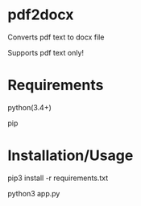 # pdf2docx
Converts pdf text to docx file

Supports pdf text only!

# Requirements
python(3.4+)

pip


# Installation/Usage

pip3 install -r requirements.txt


python3 app.py
